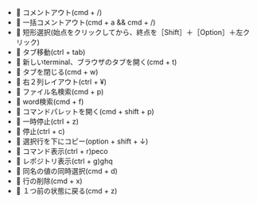 - :wrench: コメントアウト(cmd + /)
- :wrench: 一括コメントアウト(cmd + a && cmd + /)
- :wrench: 短形選択(始点をクリックしてから、終点を［Shift］＋［Option］＋左クリック)
- :wrench: タブ移動(ctrl + tab)
- :wrench: 新しいterminal、ブラウザのタブを開く(cmd + t)
- :wrench: タブを閉じる(cmd + w)
- :wrench: 右２列レイアウト(ctrl + ¥)
- :wrench: ファイル名検索(cmd + p)
- :wrench: word検索(cmd + f)
- :wrench: コマンドパレットを開く(cmd + shift + p)
- :wrench: 一時停止(ctrl + z)
- :wrench: 停止(ctrl + c)
- :wrench: 選択行を下にコピー(option + shift + ↓)
- :wrench: コマンド表示(ctrl + r)peco
- :wrench: レポジトリ表示(ctrl + g)ghq
- :wrench: 同名の値の同時選択(cmd + d)
- :wrench: 行の削除(cmd + x)
- :wrench: １つ前の状態に戻る(cmd + z)
